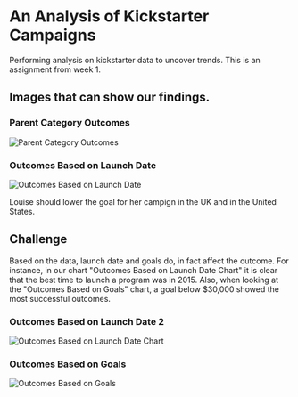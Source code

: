 # An Analysis of Kickstarter Campaigns
Performing analysis on kickstarter data to uncover trends. This is an assignment from week 1.
## Images that can show our findings.

### Parent Category Outcomes

![Parent Category Outcomes](https://user-images.githubusercontent.com/62089134/89402769-33dcc400-d6cc-11ea-86a0-ec2464c448fa.png)

### Outcomes Based on Launch Date
![Outcomes Based on Launch Date](https://user-images.githubusercontent.com/62089134/89402627-0263f880-d6cc-11ea-8fe4-8748793903af.png)


Louise should lower the goal for her campign in the UK and in the United States.

## Challenge
Based on the data, launch date and goals do, in fact affect the outcome. For instance, in our chart "Outcomes Based on Launch Date Chart" it is clear that the best time to launch a program was in 2015. Also, when looking at the "Outcomes Based on Goals" chart, a goal below $30,000 showed the most successful outcomes.

### Outcomes Based on Launch Date 2
![Outcomes Based on Launch Date Chart](https://user-images.githubusercontent.com/62089134/76696264-9f9f9100-6646-11ea-8281-232fc2e904f6.png)

### Outcomes Based on Goals
![Outcomes Based on Goals](https://user-images.githubusercontent.com/62089134/76696268-ac23e980-6646-11ea-92b4-f9f666b49a19.png)




